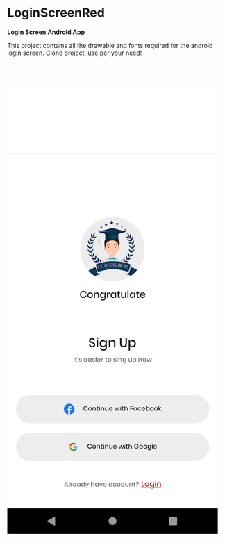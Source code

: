 # LoginScreenRed
<p style="text-align: left;"><strong>Login Screen Android App</strong></p>
<p>This project contains all the drawable and fonts required for the android login screen. Clone project, use per your need!</p>
<p>&nbsp;</p>
<p>&nbsp;</p>
<p><img src="https://github.com/qureshiayaz29/FigmaLoginScreen/blob/master/screenshot.png" alt="Login Screen" /></p>
